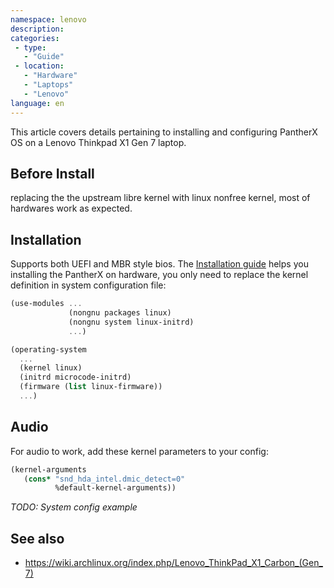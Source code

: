 ```yaml
---
namespace: lenovo
description:
categories:
 - type:
   - "Guide"
 - location:
   - "Hardware"
   - "Laptops"
   - "Lenovo"
language: en
---
```


This article covers details pertaining to installing and configuring PantherX OS
on a Lenovo Thinkpad X1 Gen 7 laptop.

## Before Install

replacing the the upstream libre kernel with linux nonfree kernel, most of hardwares
work as expected.

## Installation

Supports both UEFI and MBR style bios. The [Installation guide](/Installation-guide/)
helps you installing the PantherX on hardware, you only need to replace the kernel
definition in system configuration file:

```scheme
(use-modules ...
             (nongnu packages linux)
             (nongnu system linux-initrd)
             ...)

(operating-system
  ...
  (kernel linux)
  (initrd microcode-initrd)
  (firmware (list linux-firmware))
  ...)
```

## Audio

For audio to work, add these kernel parameters to your config:

```scheme
(kernel-arguments
   (cons* "snd_hda_intel.dmic_detect=0"
          %default-kernel-arguments))
```

_TODO: System config example_

## See also

- https://wiki.archlinux.org/index.php/Lenovo_ThinkPad_X1_Carbon_(Gen_7)
